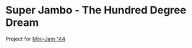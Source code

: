 # Super Jambo - The Hundred Degree Dream

Project for [Mini-Jam 144](https://itch.io/jam/mini-jam-144-nightmare)
